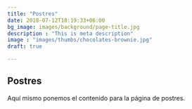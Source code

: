```yaml
---
title: "Postres"
date: 2018-07-12T18:19:33+06:00
bg_image: images/background/page-title.jpg
description : "This is meta description"
image : "images/thumbs/chocolates-brownie.jpg"
draft: true

---
```


## Postres

Aquí mismo ponemos el contenido para la página de postres.
